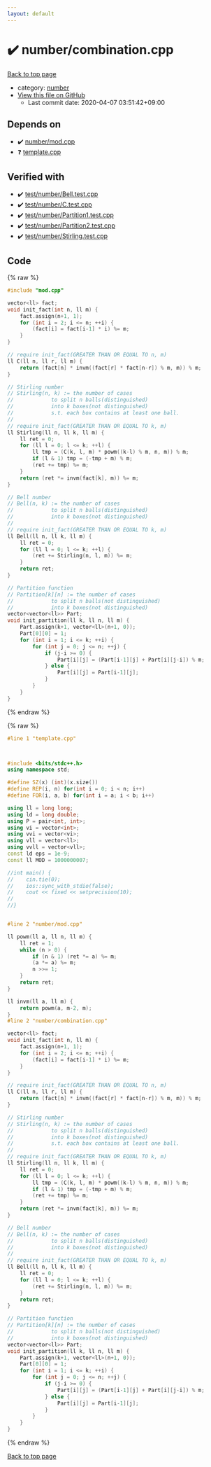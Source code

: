 ```yaml
---
layout: default
---
```


<!-- mathjax config similar to math.stackexchange -->
<script type="text/javascript" async
  src="https://cdnjs.cloudflare.com/ajax/libs/mathjax/2.7.5/MathJax.js?config=TeX-MML-AM_CHTML">
</script>
<script type="text/x-mathjax-config">
  MathJax.Hub.Config({
    TeX: { equationNumbers: { autoNumber: "AMS" }},
    tex2jax: {
      inlineMath: [ ['$','$'] ],
      processEscapes: true
    },
    "HTML-CSS": { matchFontHeight: false },
    displayAlign: "left",
    displayIndent: "2em"
  });
</script>

<script type="text/javascript" src="https://cdnjs.cloudflare.com/ajax/libs/jquery/3.4.1/jquery.min.js"></script>
<script src="https://cdn.jsdelivr.net/npm/jquery-balloon-js@1.1.2/jquery.balloon.min.js" integrity="sha256-ZEYs9VrgAeNuPvs15E39OsyOJaIkXEEt10fzxJ20+2I=" crossorigin="anonymous"></script>
<script type="text/javascript" src="../../assets/js/copy-button.js"></script>
<link rel="stylesheet" href="../../assets/css/copy-button.css" />


# :heavy_check_mark: number/combination.cpp

<a href="../../index.html">Back to top page</a>

* category: <a href="../../index.html#b1bc248a7ff2b2e95569f56de68615df">number</a>
* <a href="{{ site.github.repository_url }}/blob/master/number/combination.cpp">View this file on GitHub</a>
    - Last commit date: 2020-04-07 03:51:42+09:00




## Depends on

* :heavy_check_mark: <a href="mod.cpp.html">number/mod.cpp</a>
* :question: <a href="../template.cpp.html">template.cpp</a>


## Verified with

* :heavy_check_mark: <a href="../../verify/test/number/Bell.test.cpp.html">test/number/Bell.test.cpp</a>
* :heavy_check_mark: <a href="../../verify/test/number/C.test.cpp.html">test/number/C.test.cpp</a>
* :heavy_check_mark: <a href="../../verify/test/number/Partition1.test.cpp.html">test/number/Partition1.test.cpp</a>
* :heavy_check_mark: <a href="../../verify/test/number/Partition2.test.cpp.html">test/number/Partition2.test.cpp</a>
* :heavy_check_mark: <a href="../../verify/test/number/Stirling.test.cpp.html">test/number/Stirling.test.cpp</a>


## Code

<a id="unbundled"></a>
{% raw %}
```cpp
#include "mod.cpp"

vector<ll> fact;
void init_fact(int n, ll m) {
    fact.assign(n+1, 1);
    for (int i = 2; i <= n; ++i) {
        (fact[i] = fact[i-1] * i) %= m;
    }
}

// require init_fact(GREATER THAN OR EQUAL TO n, m)
ll C(ll n, ll r, ll m) {
    return (fact[n] * invm((fact[r] * fact[n-r]) % m, m)) % m;
}

// Stirling number
// Stirling(n, k) := the number of cases
//            to split n balls(distinguished)
//            into k boxes(not distinguished)
//            s.t. each box contains at least one ball.
//
// require init_fact(GREATER THAN OR EQUAL TO k, m)
ll Stirling(ll n, ll k, ll m) {
    ll ret = 0;
    for (ll l = 0; l <= k; ++l) {
        ll tmp = (C(k, l, m) * powm((k-l) % m, n, m)) % m;
        if (l & 1) tmp = (-tmp + m) % m;
        (ret += tmp) %= m;
    }
    return (ret *= invm(fact[k], m)) %= m;
}

// Bell number
// Bell(n, k) := the number of cases
//            to split n balls(distinguished)
//            into k boxes(not distinguished)
//
// require init_fact(GREATER THAN OR EQUAL TO k, m)
ll Bell(ll n, ll k, ll m) {
    ll ret = 0;
    for (ll l = 0; l <= k; ++l) {
        (ret += Stirling(n, l, m)) %= m;
    }
    return ret;
}

// Partition function
// Partition[k][n] := the number of cases
//            to split n balls(not distinguished)
//            into k boxes(not distinguished)
vector<vector<ll>> Part;
void init_partition(ll k, ll n, ll m) {
    Part.assign(k+1, vector<ll>(n+1, 0));
    Part[0][0] = 1;
    for (int i = 1; i <= k; ++i) {
        for (int j = 0; j <= n; ++j) {
            if (j-i >= 0) {
                Part[i][j] = (Part[i-1][j] + Part[i][j-i]) % m;
            } else {
                Part[i][j] = Part[i-1][j];
            }
        }
    }
}

```
{% endraw %}

<a id="bundled"></a>
{% raw %}
```cpp
#line 1 "template.cpp"



#include <bits/stdc++.h>
using namespace std;

#define SZ(x) (int)(x.size())
#define REP(i, n) for(int i = 0; i < n; i++)
#define FOR(i, a, b) for(int i = a; i < b; i++)

using ll = long long;
using ld = long double;
using P = pair<int, int>;
using vi = vector<int>;
using vvi = vector<vi>;
using vll = vector<ll>;
using vvll = vector<vll>;
const ld eps = 1e-9;
const ll MOD = 1000000007;

//int main() {
//    cin.tie(0);
//    ios::sync_with_stdio(false);
//    cout << fixed << setprecision(10);
//
//}


#line 2 "number/mod.cpp"

ll powm(ll a, ll n, ll m) {
    ll ret = 1;
    while (n > 0) {
        if (n & 1) (ret *= a) %= m;
        (a *= a) %= m;
        n >>= 1;
    }
    return ret;
}

ll invm(ll a, ll m) {
    return powm(a, m-2, m);
}
#line 2 "number/combination.cpp"

vector<ll> fact;
void init_fact(int n, ll m) {
    fact.assign(n+1, 1);
    for (int i = 2; i <= n; ++i) {
        (fact[i] = fact[i-1] * i) %= m;
    }
}

// require init_fact(GREATER THAN OR EQUAL TO n, m)
ll C(ll n, ll r, ll m) {
    return (fact[n] * invm((fact[r] * fact[n-r]) % m, m)) % m;
}

// Stirling number
// Stirling(n, k) := the number of cases
//            to split n balls(distinguished)
//            into k boxes(not distinguished)
//            s.t. each box contains at least one ball.
//
// require init_fact(GREATER THAN OR EQUAL TO k, m)
ll Stirling(ll n, ll k, ll m) {
    ll ret = 0;
    for (ll l = 0; l <= k; ++l) {
        ll tmp = (C(k, l, m) * powm((k-l) % m, n, m)) % m;
        if (l & 1) tmp = (-tmp + m) % m;
        (ret += tmp) %= m;
    }
    return (ret *= invm(fact[k], m)) %= m;
}

// Bell number
// Bell(n, k) := the number of cases
//            to split n balls(distinguished)
//            into k boxes(not distinguished)
//
// require init_fact(GREATER THAN OR EQUAL TO k, m)
ll Bell(ll n, ll k, ll m) {
    ll ret = 0;
    for (ll l = 0; l <= k; ++l) {
        (ret += Stirling(n, l, m)) %= m;
    }
    return ret;
}

// Partition function
// Partition[k][n] := the number of cases
//            to split n balls(not distinguished)
//            into k boxes(not distinguished)
vector<vector<ll>> Part;
void init_partition(ll k, ll n, ll m) {
    Part.assign(k+1, vector<ll>(n+1, 0));
    Part[0][0] = 1;
    for (int i = 1; i <= k; ++i) {
        for (int j = 0; j <= n; ++j) {
            if (j-i >= 0) {
                Part[i][j] = (Part[i-1][j] + Part[i][j-i]) % m;
            } else {
                Part[i][j] = Part[i-1][j];
            }
        }
    }
}

```
{% endraw %}

<a href="../../index.html">Back to top page</a>

